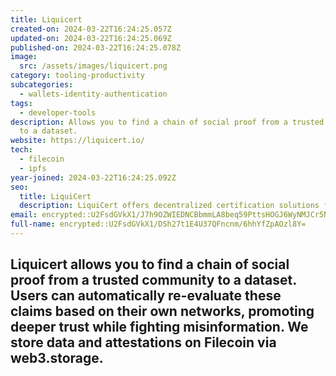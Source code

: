 ```yaml
---
title: Liquicert
created-on: 2024-03-22T16:24:25.057Z
updated-on: 2024-03-22T16:24:25.069Z
published-on: 2024-03-22T16:24:25.078Z
image:
  src: /assets/images/liquicert.png
category: tooling-productivity
subcategories:
  - wallets-identity-authentication
tags:
  - developer-tools
description: Allows you to find a chain of social proof from a trusted community
  to a dataset.
website: https://liquicert.io/
tech:
  - filecoin
  - ipfs
year-joined: 2024-03-22T16:24:25.092Z
seo:
  title: LiquiCert
  description: LiquiCert offers decentralized certification solutions for digital assets.
email: encrypted::U2FsdGVkX1/J7h9OZWIEDNCBbmmLA8beq59PttsHOGJ6WyNMJCr5NplSfuQn4XbO
full-name: encrypted::U2FsdGVkX1/DSh27t1E4U37QFncnm/6hhYfZpAOzl8Y=
---
```


## Liquicert allows you to find a chain of social proof from a trusted community to a dataset. Users can automatically re-evaluate these claims based on their own networks, promoting deeper trust while fighting misinformation. We store data and attestations on Filecoin via web3.storage.
